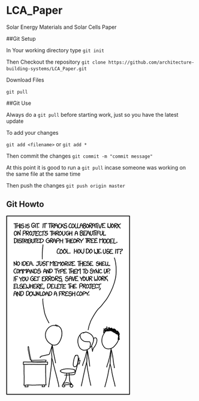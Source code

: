 # LCA_Paper
Solar Energy Materials and Solar Cells Paper


##Git Setup

In Your working directory type
`git init`

Then Checkout the repository
`git clone https://github.com/architecture-building-systems/LCA_Paper.git `

Download Files

`git pull`

##Git Use

Always do a `git pull` before starting work, just so you have the latest update

To add your changes

`git add <filename>`
or
`git add *`


Then commit the changes
`git commit -m "commit message"`

At this point it is good to run a `git pull` incase someone was working on the same file at the same time

Then push the changes
`git push origin master`


## Git Howto

![git howto](./git_howto.png)